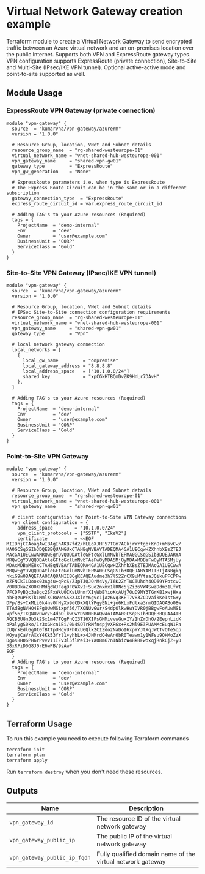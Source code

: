 # Virtual Network Gateway creation example

Terraform module to create a Virtual Network Gateway to send encrypted traffic between an Azure virtual network and an on-premises location over the public Internet. Supports both VPN and ExpressRoute gateway types. VPN configuration supports ExpressRoute (private connection), Site-to-Site and Multi-Site (IPsec/IKE VPN tunnel). Optional active-active mode and point-to-site supported as well.

## Module Usage

### ExpressRoute VPN Gateway (private connection)

```hcl
module "vpn-gateway" {
  source  = "kumarvna/vpn-gateway/azurerm"
  version = "1.0.0"

  # Resource Group, location, VNet and Subnet details
  resource_group_name  = "rg-shared-westeurope-01"
  virtual_network_name = "vnet-shared-hub-westeurope-001"
  vpn_gateway_name     = "shared-vpn-gw01"
  gateway_type         = "ExpressRoute"
  vpn_gw_generation    = "None"

  # ExpressRoute parameters i.e. when type is ExpressRoute
  # The Express Route Circuit can be in the same or in a different subscription
  gateway_connection_type  = "ExpressRoute"
  express_route_circuit_id = var.express_route_circuit_id

  # Adding TAG's to your Azure resources (Required)
  tags = {
    ProjectName  = "demo-internal"
    Env          = "dev"
    Owner        = "user@example.com"
    BusinessUnit = "CORP"
    ServiceClass = "Gold"
  }
}
```

### Site-to-Site VPN Gateway (IPsec/IKE VPN tunnel)

```hcl
module "vpn-gateway" {
  source  = "kumarvna/vpn-gateway/azurerm"
  version = "1.0.0"

  # Resource Group, location, VNet and Subnet details
  # IPSec Site-to-Site connection configuration requirements
  resource_group_name  = "rg-shared-westeurope-01"
  virtual_network_name = "vnet-shared-hub-westeurope-001"
  vpn_gateway_name     = "shared-vpn-gw01"
  gateway_type         = "Vpn"

  # local network gateway connection
  local_networks = [
    {
      local_gw_name         = "onpremise"
      local_gateway_address = "8.8.8.8"
      local_address_space   = ["10.1.0.0/24"]
      shared_key            = "xpCGkHTBQmDvZK9HnLr7DAvH"
    },
  ]

  # Adding TAG's to your Azure resources (Required)
  tags = {
    ProjectName  = "demo-internal"
    Env          = "dev"
    Owner        = "user@example.com"
    BusinessUnit = "CORP"
    ServiceClass = "Gold"
  }
}
```

### Point-to-Site VPN Gateway

```hcl
module "vpn-gateway" {
  source  = "kumarvna/vpn-gateway/azurerm"
  version = "1.0.0"

  # Resource Group, location, VNet and Subnet details
  resource_group_name  = "rg-shared-westeurope-01"
  virtual_network_name = "vnet-shared-hub-westeurope-001"
  vpn_gateway_name     = "shared-vpn-gw01"

  # client configuration for Point-to-Site VPN Gateway connections
  vpn_client_configuration = {
    address_space        = "10.1.0.0/24"
    vpn_client_protocols = ["SSTP", "IkeV2"]
    certificate          = <<EOF
MIIDnjCCAoagAwIBAgIhAKB7fd2/hLLoXJHF57TGm7ACkjrWrtgb+KnO+mMsvCw/
MA0GCSqGSIb3DQEBBQUAMGUxCTAHBgNVBAYTADEQMA4GA1UECgwHZXhhbXBsZTEJ
MAcGA1UECwwAMRQwEgYDVQQDDAtleGFtcGxlLmNvbTEPMA0GCSqGSIb3DQEJARYA
MRQwEgYDVQQDDAtleGFtcGxlLmNvbTAeFw0yMDA5MjQyMDAxMDBaFw0yMTA5MjUy
MDAxMDBaME8xCTAHBgNVBAYTADEQMA4GA1UECgwHZXhhbXBsZTEJMAcGA1UECwwA
MRQwEgYDVQQDDAtleGFtcGxlLmNvbTEPMA0GCSqGSIb3DQEJARYAMIIBIjANBgkq
hkiG9w0BAQEFAAOCAQ8AMIIBCgKCAQEAudme3h7l52ZrCX9uMYtsaJQikuPFCPFw
mZFNCkILDoox03Ag4u+qPcS/Z3pT3QJQrM4Vy/I6K2ZnTWCTUhdh4QD69YPotcvC
/0UBDkaZXO0XHMdqoWJFeqDF0WXvI+Suo2nxmx1lRNc5jZi36VW4SwzDdm31LfWI
7FCDFyBQc3aBgc2SFxWkU0IKsLUnmfXIyWbBYioKcAUj7OuD9MY3TGrKB1xwjHxa
abFQzuPFKTkLMmlXCBWweSS8XJXlnY6gvc1jAz6Vq3KET7V83ZCDVaikKeIstG+y
DFp/Bs+CxMLi0k4nv0fHyXo9dCDkXQlYPgyENi+jo6KLxFdlxa3rmQIDAQABo08w
TTAdBgNVHQ4EFgQUwMSixpf56/TXQNUvGwr/S4dpOlkwHwYDVR0jBBgwFoAUwMSi
xpf56/TXQNUvGwr/S4dpOlkwCwYDVR0RBAQwAoIAMA0GCSqGSIb3DQEBBQUAA4IB
AQCB3UGnJb3k2Sx1m47TQgPnQI3T16XIFsGHMivvwGuxIYz1hZrDhQ/2EepnLicK
oPalygS0ko/1r3xGHcn1Ei/0N4SQTrRMfn4pjvXRGx+Rs2Nl9E3PUAMMcEuqW1Pa
cUQrkEdlGg0t0fBtTpUHqyUFh0xU6Qlk2CIZdo2NaDoI6xpYYJtXqJWtTvOTe5op
MOyajCaVrAXxY4Kk53Yrl1+yhbL+x4JNMrdO4wAn0bR0Teawm1y1WFsu9OHMoZzX
Dgos8H06PH6rPvvvI1IFv3l5flPei3+YaO8m67nINbicW4BkBFwoxqjRnkCjZ+y0
38xRFiD0G8J0rE6wPB/9sAwP
EOF
  }
  # Adding TAG's to your Azure resources (Required)
  tags = {
    ProjectName  = "demo-internal"
    Env          = "dev"
    Owner        = "user@example.com"
    BusinessUnit = "CORP"
    ServiceClass = "Gold"
  }
}
```

## Terraform Usage

To run this example you need to execute following Terraform commands

```hcl
terraform init
terraform plan
terraform apply

```

Run `terraform destroy` when you don't need these resources.

## Outputs

Name | Description
---- | -----------
`vpn_gateway_id`|The resource ID of the virtual network gateway
`vpn_gateway_public_ip`|The public IP of the virtual network gateway
`vpn_gateway_public_ip_fqdn`|Fully qualified domain name of the virtual network gateway
